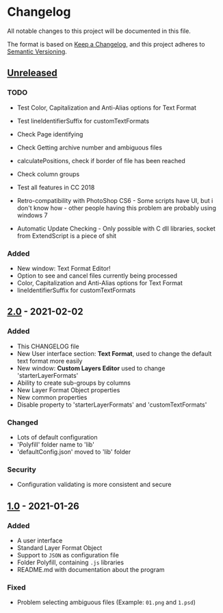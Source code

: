 # Changelog

All notable changes to this project will be documented in this file.

The format is based on [Keep a Changelog](https://keepachangelog.com/en/1.0.0/),
and this project adheres to [Semantic Versioning](https://semver.org/spec/v2.0.0.html).

## [Unreleased]

### TODO

- Test Color, Capitalization and Anti-Alias options for Text Format
- Test lineIdentifierSuffix for customTextFormats

- Check Page identifying
- Check Getting archive number and ambiguous files
- calculatePositions, check if border of file has been reached
- Check column groups

- Test all features in CC 2018
- Retro-compatibility with PhotoShop CS6 - Some scripts have UI, but i don't know how - other people having this problem are probably using windows 7
- Automatic Update Checking - Only possible with C dll libraries, socket from ExtendScript is a piece of shit

### Added

- New window: Text Format Editor!
- Option to see and cancel files currently being processed
- Color, Capitalization and Anti-Alias options for Text Format
- lineIdentifierSuffix for customTextFormats

## [2.0] - 2021-02-02

### Added

- This CHANGELOG file
- New User interface section: **Text Format**, used to change the default text format more easily
- New window: **Custom Layers Editor** used to change 'starterLayerFormats'
- Ability to create sub-groups by columns
- New Layer Format Object properties
- New common properties
- Disable property to 'starterLayerFormats' and 'customTextFormats'

### Changed

- Lots of default configuration
- 'Polyfill' folder name to 'lib'
- 'defaultConfig.json' moved to 'lib' folder

### Security

- Configuration validating is more consistent and secure

## [1.0] - 2021-01-26

### Added

- A user interface
- Standard Layer Format Object
- Support to `JSON` as configuration file
- Folder Polyfill, containing `.js` libraries
- README.md with documentation about the program

### Fixed

- Problem selecting ambiguous files (Example: `01.png` and `1.psd`)

[unreleased]: https://github.com/krevlinmen/AutoTypeSetter/compare/v2.0...HEAD
[2.0]: https://github.com/krevlinmen/AutoTypeSetter/compare/v1.0...v2.0
[1.0]: https://github.com/krevlinmen/AutoTypeSetter/releases/tag/v1.0
